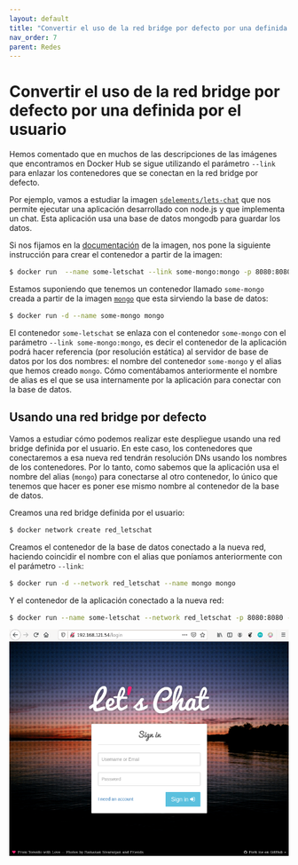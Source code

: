 ```yaml
---
layout: default
title: "Convertir el uso de la red bridge por defecto por una definida por el usuario"
nav_order: 7
parent: Redes
---
```


# Convertir el uso de la red bridge por defecto por una definida por el usuario

Hemos comentado que en muchos de las descripciones de las imágenes que encontramos en Docker Hub se sigue utilizando el parámetro `--link` para enlazar los contenedores que se conectan en la red bridge por defecto.

Por ejemplo, vamos a estudiar la imagen [`sdelements/lets-chat`](https://hub.docker.com/r/sdelements/lets-chat) que nos permite ejecutar una aplicación desarrollado con node.js y que implementa un chat. Esta aplicación usa una base de datos mongodb para guardar los datos.

Si nos fijamos en la [documentación](https://hub.docker.com/r/sdelements/lets-chat) de la imagen, nos pone la siguiente instrucción para crear el contenedor a partir de la imagen:

```bash
$ docker run  --name some-letschat --link some-mongo:mongo -p 8080:8080 -d sdelements/lets-chat
```

Estamos suponiendo que tenemos un contenedor llamado `some-mongo` creada a partir de la imagen [`mongo`](https://hub.docker.com/_/mongo) que esta sirviendo la base de datos:

```bash
$ docker run -d --name some-mongo mongo
```

El contenedor `some-letschat` se enlaza con el contenedor `some-mongo` con el parámetro `--link some-mongo:mongo`, es decir el contenedor de la aplicación podrá hacer referencia (por resolución estática) al servidor de base de datos por los dos nombres: el nombre del contenedor `some-mongo` y el alias que hemos creado `mongo`. Cómo comentábamos anteriormente el nombre de alias es el que se usa internamente por la aplicación para conectar con la base de datos.

## Usando una red bridge por defecto

Vamos a estudiar cómo podemos realizar este despliegue usando una red bridge definida por el usuario. En este caso, los contenedores que conectaremos a esa nueva red tendrán resolución DNs usando los nombres de los contenedores. Por lo tanto, como sabemos que la aplicación usa el nombre del alias (`mongo`) para conectarse al otro contenedor, lo único que tenemos que hacer es poner ese mismo nombre al contenedor de la base de datos.

Creamos una red bridge definida por el usuario:

```bash
$ docker network create red_letschat
```

Creamos el contenedor de la base de datos conectado a la nueva red, haciendo coincidir el nombre con el alias que poníamos anteriormente con el parámetro `--link`:

```bash
$ docker run -d --network red_letschat --name mongo mongo
```

Y el contenedor de la aplicación conectado a la nueva red:

```bash
$ docker run --name some-letschat --network red_letschat -p 8080:8080 -d sdelements/lets-chat
```

![letschat](../sesion5/img/letschat.png)
